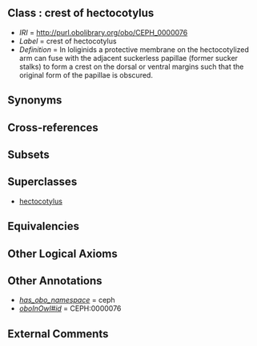 
## Class : crest of hectocotylus

 * *IRI* = http://purl.obolibrary.org/obo/CEPH_0000076
 * *Label* = crest of hectocotylus
 * *Definition* = In loliginids a protective membrane on the hectocotylized arm can fuse with the adjacent suckerless papillae (former sucker stalks) to form a crest on the dorsal or ventral margins such that the original form of the papillae is obscured.

## Synonyms


## Cross-references


## Subsets


## Superclasses

 * [hectocotylus](../../CEPH/30/CEPH_0000130.md)

## Equivalencies


## Other Logical Axioms


## Other Annotations

 * *[has_obo_namespace](../../ce/oboInOwl#hasOBONamespace.md)* = ceph
 * *[oboInOwl#id](../../id/oboInOwl#id.md)* = CEPH:0000076

## External Comments

